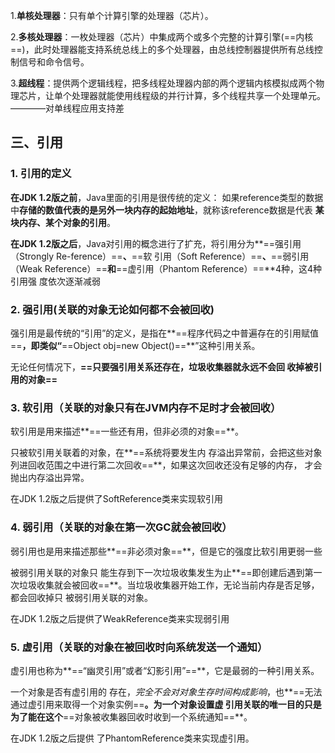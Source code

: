 1.**单核处理器**：只有单个计算引擎的处理器（芯片）。

2.**多核处理器**：一枚处理器（芯片）中集成两个或多个完整的计算引擎(==内核==)，此时处理器能支持系统总线上的多个处理器，由总线控制器提供所有总线控制信号和命令信号。

3.**超线程**：提供两个逻辑线程，把多线程处理器内部的两个逻辑内核模拟成两个物理芯片，让单个处理器就能使用线程级的并行计算，多个线程共享一个处理单元。————对单线程应用支持差





## 三、引用

### 1. 引用的定义

**在JDK 1.2版之前**，Java里面的引用是很传统的定义： 如果reference类型的数据中**存储的数值代表的是另外一块内存的起始地址**，就称该reference数据是代表 **某块内存、某个对象的引用**。

**在JDK 1.2版之后**，Java对引用的概念进行了扩充，将引用分为**==强引用（Strongly Re-ference）==**、**==软 引用（Soft Reference）==**、**==弱引用（Weak Reference）==**和**==虚引用（Phantom Reference）==**4种，这4种引用强 度依次逐渐减弱



### 2. 强引用(关联的对象无论如何都不会被回收)

强引用是最传统的“引用”的定义，是指在**==程序代码之中普遍存在的引用赋值==**，即类似“**==Object obj=new Object()==**”这种引用关系。

无论任何情况下，**==只要强引用关系还存在，垃圾收集器就永远不会回 收掉被引用的对象==**



### 3. 软引用（关联的对象只有在JVM内存不足时才会被回收）

软引用是用来描述**==一些还有用，但非必须的对象==**。

只被软引用关联着的对象，在**==系统将要发生内 存溢出异常前，会把这些对象列进回收范围之中进行第二次回收==**，如果这次回收还没有足够的内存， 才会抛出内存溢出异常。

在JDK 1.2版之后提供了SoftReference类来实现软引用



### 4. 弱引用（关联的对象在第一次GC就会被回收）

弱引用也是用来描述那些**==非必须对象==**，但是它的强度比软引用更弱一些

被弱引用关联的对象只 能生存到下一次垃圾收集发生为止**==即创建后遇到第一次垃圾收集就会被回收==**。当垃圾收集器开始工作，无论当前内存是否足够，都会回收掉只 被弱引用关联的对象。

在JDK 1.2版之后提供了WeakReference类来实现弱引用



### 5. 虚引用（关联的对象在被回收时向系统发送一个通知）

虚引用也称为**==“幽灵引用”或者“幻影引用”==**，它是最弱的一种引用关系。

一个对象是否有虚引用的 存在，*完全不会对对象生存时间构成影响*，也**==无法通过虚引用来取得一个对象实例==**。为一个对象设置虚 引用关联的唯一目的只是为了能在这个**==对象被收集器回收时收到一个系统通知==**。

在JDK 1.2版之后提供 了PhantomReference类来实现虚引用。
